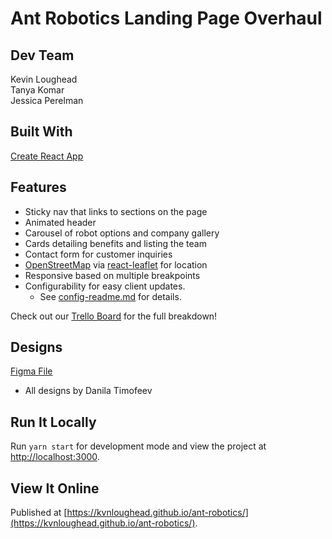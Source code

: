 # Ant Robotics Landing Page Overhaul

## Dev Team
Kevin Loughead  
Tanya Komar  
Jessica Perelman  

## Built With
[Create React App](https://github.com/facebook/create-react-app)

## Features
- Sticky nav that links to sections on the page
- Animated header
- Carousel of robot options and company gallery
- Cards detailing benefits and listing the team
- Contact form for customer inquiries
- [OpenStreetMap](https://www.openstreetmap.org/#map=4/38.01/-95.84) via [react-leaflet](https://react-leaflet.js.org/) for location
- Responsive based on multiple breakpoints
- Configurability for easy client updates.  
  - See [config-readme.md](config-readme.md) for details.

Check out our [Trello Board](https://trello.com/b/CPA5Lprq/antrobotics) for the full breakdown!


## Designs
[Figma File](https://www.figma.com/file/Ww7khmD0HIQpUY0yB8twPH/ANT-Robotics-%2F-Danila?node-id=226%3A0)  
- All designs by Danila Timofeev


## Run It Locally
Run `yarn start` for development mode and view the project at  [http://localhost:3000](http://localhost:3000).

## View It Online
Published at [https://kvnloughead.github.io/ant-robotics/](https://kvnloughead.github.io/ant-robotics/).